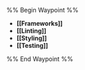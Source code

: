 %% Begin Waypoint %%
- **[[Frameworks]]**
- **[[Linting]]**
- **[[Styling]]**
- **[[Testing]]**

%% End Waypoint %%
